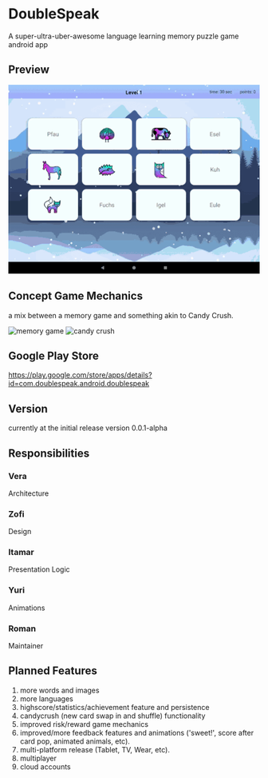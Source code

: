 # DoubleSpeak 

A super-ultra-uber-awesome language learning memory puzzle game android app

## Preview
![app play preview animation](app.gif) 

## Concept Game Mechanics
a mix between a memory game and something akin to Candy Crush. 

![memory game](mem_game.gif)  ![candy crush](candy_crush.gif)

## Google Play Store
https://play.google.com/store/apps/details?id=com.doublespeak.android.doublespeak

## Version
currently at the initial release version 0.0.1-alpha

## Responsibilities

### Vera
Architecture 

### Zofi
Design

### Itamar
Presentation Logic

### Yuri
Animations

### Roman
Maintainer

## Planned Features 
1. more words and images
2. more languages
3. highscore/statistics/achievement feature and persistence
4. candycrush (new card swap in and shuffle) functionality
5. improved risk/reward game mechanics
6. improved/more feedback features and animations ('sweet!', score after card pop, animated animals, etc).
6. multi-platform release (Tablet, TV, Wear, etc).
7. multiplayer
8. cloud accounts
